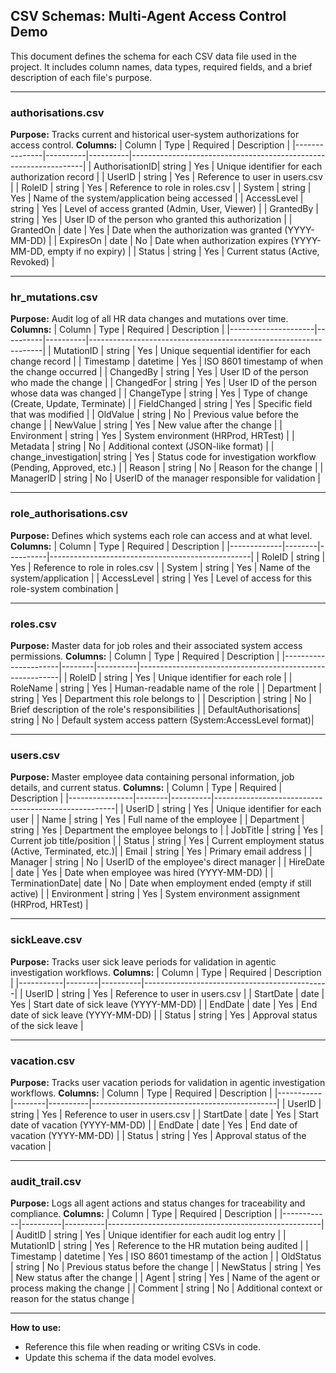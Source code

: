 ## CSV Schemas: Multi-Agent Access Control Demo

This document defines the schema for each CSV data file used in the project. It includes column names, data types, required fields, and a brief description of each file's purpose.

---

### authorisations.csv
**Purpose:** Tracks current and historical user-system authorizations for access control.
**Columns:**
| Column         | Type     | Required | Description                                                      |
|---------------|----------|----------|------------------------------------------------------------------|
| AuthorisationID| string   | Yes      | Unique identifier for each authorization record                  |
| UserID        | string   | Yes      | Reference to user in users.csv                                   |
| RoleID        | string   | Yes      | Reference to role in roles.csv                                   |
| System        | string   | Yes      | Name of the system/application being accessed                    |
| AccessLevel   | string   | Yes      | Level of access granted (Admin, User, Viewer)                    |
| GrantedBy     | string   | Yes      | User ID of the person who granted this authorization             |
| GrantedOn     | date     | Yes      | Date when the authorization was granted (YYYY-MM-DD)             |
| ExpiresOn     | date     | No       | Date when authorization expires (YYYY-MM-DD, empty if no expiry) |
| Status        | string   | Yes      | Current status (Active, Revoked)                                 |

---

### hr_mutations.csv
**Purpose:** Audit log of all HR data changes and mutations over time.
**Columns:**
| Column              | Type     | Required | Description                                                      |
|---------------------|----------|----------|------------------------------------------------------------------|
| MutationID          | string   | Yes      | Unique sequential identifier for each change record              |
| Timestamp           | datetime | Yes      | ISO 8601 timestamp of when the change occurred                   |
| ChangedBy           | string   | Yes      | User ID of the person who made the change                        |
| ChangedFor          | string   | Yes      | User ID of the person whose data was changed                     |
| ChangeType          | string   | Yes      | Type of change (Create, Update, Terminate)                       |
| FieldChanged        | string   | Yes      | Specific field that was modified                                 |
| OldValue            | string   | No       | Previous value before the change                                 |
| NewValue            | string   | Yes      | New value after the change                                       |
| Environment         | string   | Yes      | System environment (HRProd, HRTest)                              |
| Metadata            | string   | No       | Additional context (JSON-like format)                            |
| change_investigation| string   | Yes      | Status code for investigation workflow (Pending, Approved, etc.) |
| Reason              | string   | No       | Reason for the change                                            |
| ManagerID           | string   | No       | UserID of the manager responsible for validation                 |

---

### role_authorisations.csv
**Purpose:** Defines which systems each role can access and at what level.
**Columns:**
| Column      | Type   | Required | Description                                      |
|-------------|--------|----------|--------------------------------------------------|
| RoleID      | string | Yes      | Reference to role in roles.csv                   |
| System      | string | Yes      | Name of the system/application                   |
| AccessLevel | string | Yes      | Level of access for this role-system combination |

---

### roles.csv
**Purpose:** Master data for job roles and their associated system access permissions.
**Columns:**
| Column               | Type   | Required | Description                                              |
|----------------------|--------|----------|----------------------------------------------------------|
| RoleID               | string | Yes      | Unique identifier for each role                          |
| RoleName             | string | Yes      | Human-readable name of the role                          |
| Department           | string | Yes      | Department this role belongs to                          |
| Description          | string | No       | Brief description of the role's responsibilities         |
| DefaultAuthorisations| string | No       | Default system access pattern (System:AccessLevel format)|

---

### users.csv
**Purpose:** Master employee data containing personal information, job details, and current status.
**Columns:**
| Column         | Type   | Required | Description                                         |
|----------------|--------|----------|-----------------------------------------------------|
| UserID         | string | Yes      | Unique identifier for each user                     |
| Name           | string | Yes      | Full name of the employee                           |
| Department     | string | Yes      | Department the employee belongs to                  |
| JobTitle       | string | Yes      | Current job title/position                          |
| Status         | string | Yes      | Current employment status (Active, Terminated, etc.)|
| Email          | string | Yes      | Primary email address                               |
| Manager        | string | No       | UserID of the employee's direct manager             |
| HireDate       | date   | Yes      | Date when employee was hired (YYYY-MM-DD)           |
| TerminationDate| date   | No       | Date when employment ended (empty if still active)   |
| Environment    | string | Yes      | System environment assignment (HRProd, HRTest)       |

---

### sickLeave.csv
**Purpose:** Tracks user sick leave periods for validation in agentic investigation workflows.
**Columns:**
| Column    | Type   | Required | Description                                  |
|-----------|--------|----------|----------------------------------------------|
| UserID    | string | Yes      | Reference to user in users.csv               |
| StartDate | date   | Yes      | Start date of sick leave (YYYY-MM-DD)        |
| EndDate   | date   | Yes      | End date of sick leave (YYYY-MM-DD)          |
| Status    | string | Yes      | Approval status of the sick leave            |

---

### vacation.csv
**Purpose:** Tracks user vacation periods for validation in agentic investigation workflows.
**Columns:**
| Column    | Type   | Required | Description                                  |
|-----------|--------|----------|----------------------------------------------|
| UserID    | string | Yes      | Reference to user in users.csv               |
| StartDate | date   | Yes      | Start date of vacation (YYYY-MM-DD)          |
| EndDate   | date   | Yes      | End date of vacation (YYYY-MM-DD)            |
| Status    | string | Yes      | Approval status of the vacation              |

---

### audit_trail.csv
**Purpose:** Logs all agent actions and status changes for traceability and compliance.
**Columns:**
| Column     | Type     | Required | Description                                         |
|------------|----------|----------|-----------------------------------------------------|
| AuditID    | string   | Yes      | Unique identifier for each audit log entry          |
| MutationID | string   | Yes      | Reference to the HR mutation being audited          |
| Timestamp  | datetime | Yes      | ISO 8601 timestamp of the action                    |
| OldStatus  | string   | No       | Previous status before the change                   |
| NewStatus  | string   | Yes      | New status after the change                         |
| Agent      | string   | Yes      | Name of the agent or process making the change      |
| Comment    | string   | No       | Additional context or reason for the status change  |

---

**How to use:**
- Reference this file when reading or writing CSVs in code.
- Update this schema if the data model evolves.